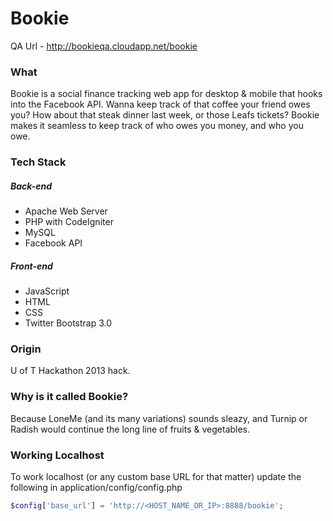 Bookie
======

QA Url - http://bookieqa.cloudapp.net/bookie

### What

Bookie is a social finance tracking web app for desktop & mobile that hooks into the Facebook API. Wanna keep track of that coffee your friend owes you? How about that steak dinner last week, or those Leafs tickets? Bookie makes it seamless to keep track of who owes you money, and who you owe.

### Tech Stack

##### Back-end
- Apache Web Server
- PHP with CodeIgniter
- MySQL
- Facebook API

##### Front-end
- JavaScript
- HTML
- CSS
- Twitter Bootstrap 3.0

### Origin

U of T Hackathon 2013 hack.

### Why is it called Bookie?

Because LoneMe (and its many variations) sounds sleazy, and Turnip or Radish would continue the long line of fruits & vegetables.

### Working Localhost

To work localhost (or any custom base URL for that matter) update the following in application/config/config.php

 ```php
$config['base_url']	= 'http://<HOST_NAME_OR_IP>:8888/bookie';
 ```
